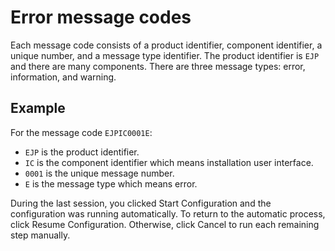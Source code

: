 # Error message codes

Each message code consists of a product identifier, component identifier, a unique number, and a message type identifier. The product identifier is `EJP` and there are many components. There are three message types: error, information, and warning.

## Example

For the message code `EJPIC0001E`:

-   `EJP` is the product identifier.
-   `IC` is the component identifier which means installation user interface.
-   `0001` is the unique message number.
-   `E` is the message type which means error.

During the last session, you clicked Start Configuration and the configuration was running automatically. To return to the automatic process, click Resume Configuration. Otherwise, click Cancel to run each remaining step manually.


